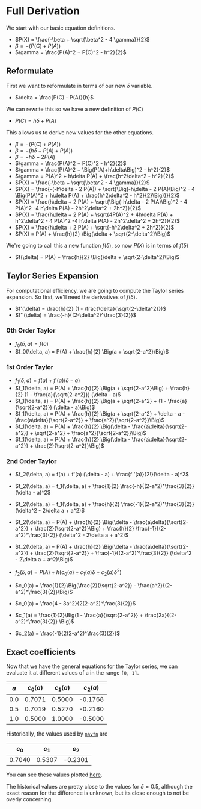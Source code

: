 # Full Derivation
We start with our basic equation definitions.
 * $P(X) = \frac{-\beta + \sqrt{\beta^2 - 4 \gamma}}{2}$
 * $\beta = -\Big(P(C) + P(A)\Big)$
 * $\gamma = \frac{P(A)^2 + P(C)^2 - h^2}{2}$

## Reformulate
First we want to reformulate in terms of our new $\delta$ variable.
 * $\delta = \frac{P(C) - P(A)}{h}$

We can rewrite this so we have a new definition of $P(C)$
 * $P(C) = h\delta  + P(A)$

This allows us to derive new values for the other equations.
 * $\beta = -\Big(P(C) + P(A)\Big)$
 * $\beta = -\Big(h\delta + P(A) + P(A)\Big)$
 * $\beta = -h\delta - 2 P(A)$
 * $\gamma = \frac{P(A)^2 + P(C)^2 - h^2}{2}$
 * $\gamma = \frac{P(A)^2 + \Big(P(A)+h\delta\Big)^2 - h^2}{2}$
 * $\gamma = P(A)^2 + h\delta P(A) + \frac{h^2\delta^2 - h^2}{2}$
 * $P(X) = \frac{-\beta + \sqrt{\beta^2 - 4 \gamma}}{2}$
 * $P(X) = \frac{-(-h\delta - 2 P(A)) + \sqrt{\Big(-h\delta - 2 P(A)\Big)^2 - 4 \Big(P(A)^2 + h\delta P(A) + \frac{h^2\delta^2 - h^2}{2}\Big)}}{2}$
 * $P(X) = \frac{h\delta + 2 P(A) + \sqrt{\Big(-h\delta - 2 P(A)\Big)^2 - 4 P(A)^2 -4 h\delta P(A) - 2h^2\delta^2 + 2h^2}}{2}$
 * $P(X) = \frac{h\delta + 2 P(A) + \sqrt{4P(A)^2 + 4h\delta P(A) + h^2\delta^2 - 4 P(A)^2 -4 h\delta P(A) - 2h^2\delta^2 + 2h^2}}{2}$
 * $P(X) = \frac{h\delta + 2 P(A) + \sqrt{-h^2\delta^2 + 2h^2}}{2}$
 * $P(X) = P(A) + \frac{h}{2} \Big(\delta + \sqrt{2-\delta^2}\Big)$

We're going to call this a new function $f(\delta)$, so now $P(X)$ is in terms of $f(\delta)$
 * $f(\delta) = P(A) + \frac{h}{2} \Big(\delta + \sqrt{2-\delta^2}\Big)$

## Taylor Series Expansion
For computational efficiency, we are going to compute the Taylor series expansion. So first, we'll need the derivatives of $f(\delta)$.
 * $f'(\delta) = \frac{h}{2} (1 - \frac{\delta}{\sqrt{2-\delta^2}})$
 * $f''(\delta) = \frac{-h}{(2-\delta^2)^\frac{3}{2}}$

### 0th Order Taylor
 * $f_0(\delta, a) = f(a)$
 * $f_0(\delta, a) = P(A) + \frac{h}{2} \Big(a + \sqrt{2-a^2}\Big)$

### 1st Order Taylor
 * $f_1(\delta, a) = f(a) + f'(a) (\delta - a)$
 * $f_1(\delta, a) = P(A) + \frac{h}{2} \Big(a + \sqrt{2-a^2}\Big) + \frac{h}{2} (1 - \frac{a}{\sqrt{2-a^2}}) (\delta - a)$
 * $f_1(\delta, a) = P(A) + \frac{h}{2} \Big(a + \sqrt{2-a^2} + (1 - \frac{a}{\sqrt{2-a^2}}) (\delta - a)\Big)$
 * $f_1(\delta, a) = P(A) + \frac{h}{2} \Big(a + \sqrt{2-a^2} + \delta - a - \frac{a\delta}{\sqrt{2-a^2}} + \frac{a^2}{\sqrt{2-a^2}}\Big)$
 * $f_1(\delta, a) = P(A) + \frac{h}{2} \Big(\delta - \frac{a\delta}{\sqrt{2-a^2}} + \sqrt{2-a^2} + \frac{a^2}{\sqrt{2-a^2}}\Big)$
 * $f_1(\delta, a) = P(A) + \frac{h}{2} \Big(\delta - \frac{a\delta}{\sqrt{2-a^2}} + \frac{2}{\sqrt{2-a^2}}\Big)$

### 2nd Order Taylor
 * $f_2(\delta, a) = f(a) + f'(a) (\delta - a) + \frac{f''(a)}{2!}(\delta - a)^2$
 * $f_2(\delta, a) = f_1(\delta, a) + \frac{1}{2} \frac{-h}{(2-a^2)^\frac{3}{2}} (\delta - a)^2$
 * $f_2(\delta, a) = f_1(\delta, a) + \frac{h}{2} \frac{-1}{(2-a^2)^\frac{3}{2}} (\delta^2 - 2\delta a + a^2)$
 * $f_2(\delta, a) = P(A) + \frac{h}{2} \Big(\delta - \frac{a\delta}{\sqrt{2-a^2}} + \frac{2}{\sqrt{2-a^2}}\Big) + \frac{h}{2} \frac{-1}{(2-a^2)^\frac{3}{2}} (\delta^2 - 2\delta a + a^2)$
 * $f_2(\delta, a) = P(A) + \frac{h}{2} \Big(\delta - \frac{a\delta}{\sqrt{2-a^2}} + \frac{2}{\sqrt{2-a^2}} + \frac{-1}{(2-a^2)^\frac{3}{2}} (\delta^2 - 2\delta a + a^2)\Big)$
 * $f_2(\delta, a) = P(A) + h\Big(c_0(a) + c_1(a)\delta + c_2(a) \delta^2\Big)$
 * $c_0(a) = \frac{1}{2}\Big(\frac{2}{\sqrt{2-a^2}} - \frac{a^2}{(2-a^2)^\frac{3}{2}}\Big)$
 * $c_0(a) = \frac{4 - 3a^2}{2(2-a^2)^\frac{3}{2}}$

 * $c_1(a) = \frac{1}{2}\Big(1 - \frac{a}{\sqrt{2-a^2}} + \frac{2a}{(2-a^2)^\frac{3}{2}} \Big)$
 * $c_2(a) = \frac{-1}{2(2-a^2)^\frac{3}{2}}$

## Exact coefficients
Now that we have the general equations for the Taylor series, we can evaluate it at different values of a in the range `[0, 1]`.

| $a$ | $c_0(a)$ | $c_1(a)$ | $c_2(a)$ |
| --- | -------- | -------- | -------- |
| 0.0 |  0.7071  |  0.5000  | -0.1768  |
| 0.5 |  0.7019  |  0.5270  | -0.2160  |
| 1.0 |  0.5000  |  1.0000  | -0.5000  |

Historically, the values used by [`navfn`](https://github.com/ros-planning/navigation/blob/1f335323a605b49b4108a845c55a7c1ba93a6f2e/navfn/src/navfn.cpp#L509) are

| $c_0$  | $c_1$  |  $c_2$  |
| ------ | ------ | ------- |
| 0.7040 | 0.5307 | -0.2301 |

You can see these values plotted [here](https://www.desmos.com/calculator/vbpkey1mt6).

The historical values are pretty close to the values for $\delta=0.5$, although the exact reason for the difference is unknown, but its close enough to not be overly concerning.
